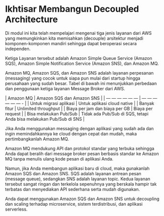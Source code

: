 # Ikhtisar Membangun Decoupled Architecture

Di modul ini kita telah mempelajari mengenai tiga jenis layanan dari AWS yang memungkinkan kita memisahkan (decouple) arsitektur menjadi komponen-komponen mandiri sehingga dapat beroperasi secara independen. 

Ketiga Layanan tersebut adalah Amazon Simple Queue Service (Amazon SQS), Amazon Simple Notification Service (Amazon SNS), dan Amazon MQ.

Amazon MQ, Amazon SQS, dan Amazon SNS adalah layanan perpesanan (messaging) yang cocok untuk siapa pun mulai dari startup hingga perusahaan yang sudah besar. Tabel di bawah ini menunjukkan perbedaan dan penggunaan ketiga layanan Message Broker dari AWS. 

| Amazon MQ | Amazon SQS dan Amazon SNS |
| — — — — — — | — — — — — — - |
| Untuk migrasi aplikasi | Untuk aplikasi cloud native |
| Banyak fitur | Unlimited throughput |
| Biaya per jam dan biaya per GB | Biaya per request |
| Bisa melakukan Pub/Sub | Tidak ada Pub/Sub di SQS, tetapi Anda bisa melakukan Pub/Sub di SNS |


Jika Anda menggunakan messaging dengan aplikasi yang sudah ada dan ingin memindahkannya ke cloud dengan cepat dan mudah, maka pertimbangkanlah Amazon MQ.

Amazon MQ mendukung API dan protokol standar yang terbuka sehingga Anda dapat beralih dari message broker pesan berbasis standar ke Amazon MQ tanpa menulis ulang kode pesan di aplikasi Anda. 

Namun, jika Anda membangun aplikasi baru di cloud, maka gunakanlah Amazon SQS dan Amazon SNS. SQS adalah layanan antrean pesan (message queue), sedangkan SNS adalah layanan topic. Kedua layanan tersebut sangat ringan dan terkelola sepenuhnya yang berskala hampir tak terbatas dan menyediakan API sederhana serta mudah digunakan. 

Anda dapat menggunakan Amazon SQS dan Amazon SNS untuk decoupling dan scaling terhadap microservice, sistem terdistribusi, dan aplikasi serverless.